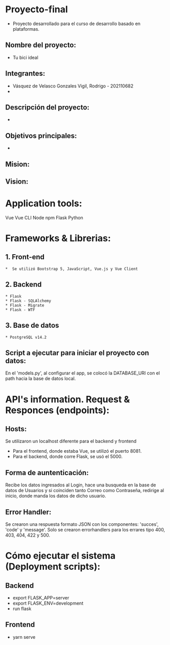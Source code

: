 # Proyecto-final

- Proyecto desarrollado para el curso de desarrollo basado en plataformas.

## Nombre del proyecto:

- Tu bici ideal

## Integrantes:
* Vásquez de Velasco Gonzales Vigil, Rodrigo - 202110682
* 


## Descripción del proyecto:

   * 
## Objetivos principales:

   *

## Mision:



## Vision:

# Application tools:

Vue
Vue CLI
Node
npm
Flask
Python

# Frameworks & Librerias:

## 1. Front-end
    *  Se utilizó Bootstrap 5, JavaScript, Vue.js y Vue Client

## 2. Backend
    * Flask
    * Flask - SQLAlchemy
    * Flask - Migrate 
    * Flask - WTF

## 3. Base de datos
    * PostgreSQL v14.2

## Script a ejecutar para iniciar el proyecto con datos:

En el 'models.py', al configurar el app, se colocó la DATABASE_URI con el path hacia la base de datos local.

# API's information. Request & Responces (endpoints):



## Hosts:

Se utilizaron un localhost diferente para el backend y frontend
   * Para el frontend, donde estaba Vue, se utilizó el puerto 8081.
   * Para el backend, donde corre Flask, se usó el 5000.

## Forma de auntenticación:

Recibe los datos ingresados al Login, hace una busqueda en la base de datos de Usuarios y si coinciden tanto Correo como Contraseña, redirige al inicio, donde manda los datos de dicho usuario.

## Error Handler:

Se crearon una respuesta formato JSON con los componentes: 'succes', 'code' y 'message'. 
Solo se crearon errorhandlers para los errares tipo 400, 403, 404, 422 y 500.

# Cómo ejecutar el sistema (Deployment scripts):

## Backend
   * export FLASK_APP=server
   * export FLASK_ENV=development
   * run flask

## Frontend
   * yarn serve
